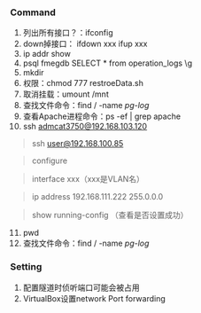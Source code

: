 ### Command

1. 列出所有接口？：ifconfig
2. down掉接口：
  ifdown xxx
  ifup xxx
3. ip addr show
4. psql fmegdb
  SELECT * from operation_logs
  \g
5. mkdir
6. 权限：chmod 777 restroeData.sh
7. 取消挂载：umount /mnt
8. 查找文件命令：find / -name *pg-log*
9. 查看Apache进程命令：ps -ef | grep apache
10. ssh admcat3750@192.168.103.120

  > ssh user@192.168.100.85
  
  > configure
  
  > interface xxx（xxx是VLAN名）
  
  > ip address 192.168.111.222 255.0.0.0
  
  > show running-config （查看是否设置成功）  
11. pwd
12. 查找文件命令：find / -name *pg-log*

### Setting
1. 配置隧道时侦听端口可能会被占用
2. VirtualBox设置network Port forwarding
